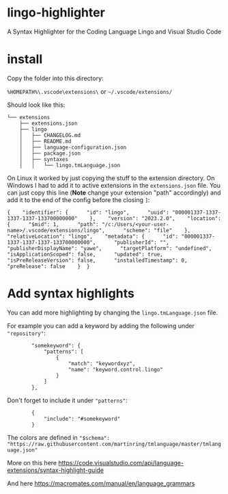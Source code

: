 # lingo-highlighter
A Syntax Highlighter for the Coding Language Lingo and Visual Studio Code

# install

Copy the folder into this directory: 

`%HOMEPATH%\.vscode\extensions\`
or
`~/.vscode/extensions/`

Should look like this:

```
└── extensions
    ├── extensions.json
    ├── lingo
    │   ├── CHANGELOG.md
    │   ├── README.md
    │   ├── language-configuration.json
    │   ├── package.json
    │   ├── syntaxes
    │   │   └── lingo.tmLanguage.json
```

On Linux it worked by just copying the stuff to the extension directory. 
On Windows I had to add it to active extensions in the `extensions.json` file.
You can just copy this line (**Note** change your extension "path" accordingly) and add it to the end of the config before the closing `]`: 

```
{    "identifier": {      "id": "lingo",      "uuid": "000001337-1337-1337-1337-133700000000"    },    "version": "2023.2.0",    "location": {      "$mid": 1,      "path": "/c:/Users/<your-user-name>/.vscode/extensions/lingo",      "scheme": "file"    },    "relativeLocation": "lingo",    "metadata": {      "id": "000001337-1337-1337-1337-133700000000",      "publisherId": "",      "publisherDisplayName": "yawe",      "targetPlatform": "undefined",      "isApplicationScoped": false,      "updated": true,      "isPreReleaseVersion": false,      "installedTimestamp": 0,      "preRelease": false    }  }
```

# Add syntax highlights

You can add more highlighting by changing the `lingo.tmLanguage.json` file. 

For example you can add a keyword by adding the following under `"repository"`:
```
		"somekeyword": {
            "patterns": [
                {
                    "match": "keywordxyz",
                    "name": "keyword.control.lingo"
                }
            ]
        },
```
Don't forget to include it under `"patterns"`:
```
        {
            "include": "#somekeyword"
        }
```

The colors are defined in `"$schema": "https://raw.githubusercontent.com/martinring/tmlanguage/master/tmlanguage.json"`

More on this here <https://code.visualstudio.com/api/language-extensions/syntax-highlight-guide>

And here <https://macromates.com/manual/en/language_grammars>


